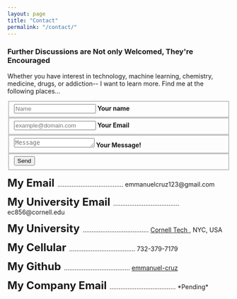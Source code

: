 ```yaml
---
layout: page
title: "Contact"
permalink: "/contact/"
---
```


<h3>Further Discussions are Not only Welcomed, They're Encouraged</h3>
<p>Whether you have interest in technology, machine learning, chemistry, medicine, drugs, or addiction-- I want to learn more. Find me at the following places...</p>
<form class="form" id="contactform" action="//formspree.io/ec856@cornell.edu" method="POST">
    <fieldset class="field">
        <input class="input" type="text" name="name" placeholder="Name" id="name" required>
        <label class="label" for="name"><span class="label-content"><b>Your name</b></span></label>
        </fieldset>
        <fieldset class="field">
        <input class="input" type="email" name="_replyto" placeholder="example@domain.com" id="_replyto" required>
        <label class="label" for="_replyto"><span class="label-content"><b>Your Email</b></span></label>
    </fieldset>
    <fieldset class="field">
        <textarea class="input" name="message" rows="1" placeholder="Message" id="message" required></textarea>
        <label class="label" for="message"><span class="label-content"><b>Your Message!</b></span></label>
    </fieldset>
    <input class="hidden" type="text" name="_gotcha" style="display:none">
    <input class="hidden" type="hidden" name="_subject" value="Message via http://domain.com">
    <fieldset class="field">
        <input class="button submit" type="submit" value="Send">
    </fieldset>
</form>
<script>
    var contactform =  document.getElementById('contactform');
    contactform.setAttribute('action', '//formspree.io/' + 'ec856' + '@' + 'cornell' + '.' + 'edu');
</script>
<p>




</p>
<p>
<font size ="5"><b>
My Email</b>
</font>
..................................... emmanuelcruz123@gmail.com</p>
<p>
<font size ="5"><b>
My University Email</b>
</font>
..................................... ec856@cornell.edu</p>    
<p>
<font size ="5"><b>
My University</b>
</font>
..................................... <a href = "https://tech.cornell.edu/">Cornell Tech </a>, NYC, USA</p>    
<p>
<font size ="5"><b>
My Cellular</b>
</font>
..................................... 732-379-7179</p>   
<p>
<font size ="5"><b>
My Github</b>
</font>
..................................... <a href="https://github.com/emmanuel-cruz">emmanuel-cruz</a>
</p>
<p>
<font size ="5"><b>
My Company Email</b>
</font>
..................................... *Pending*
</p>